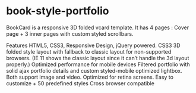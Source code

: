 # book-style-portfolio

BookCard is a responsive 3D folded vcard template. 
It has 4 pages : Cover page + 3 inner pages with custom styled scrollbars.

Features
HTML5, CSS3, Responsive Design, jQuery powered.
CSS3 3D folded style layout with fallback to classic layout for non-supported browsers. (IE 11 shows the classic layout since it can’t handle the 3d layout properly.)
Optimized performance for mobile devices
Filtered portfolio with solid ajax portfolio details and custom styled-mobile optimized lightbox. Both support image and video.
Optimized for retina screens.
Easy to customize + 50 predefined styles
Cross browser compatible
